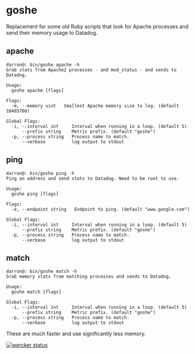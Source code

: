goshe
===========

Replacement for some old Ruby scripts that look for Apache processes and send their memory usage to Datadog.

## apache

```
darron@: bin/goshe apache -h
Grab stats from Apache2 processes - and mod_status - and sends to Datadog.

Usage:
  goshe apache [flags]

Flags:
  -m, --memory uint   Smallest Apache memory size to log. (default 10485760)

Global Flags:
  -i, --interval int     Interval when running in a loop. (default 5)
      --prefix string    Metric prefix. (default "goshe")
  -p, --process string   Process name to match.
      --verbose          log output to stdout
```

## ping

```
darron@: bin/goshe ping -h
Ping an address and send stats to Datadog. Need to be root to use.

Usage:
  goshe ping [flags]

Flags:
  -e, --endpoint string   Endpoint to ping. (default "www.google.com")

Global Flags:
  -i, --interval int     Interval when running in a loop. (default 5)
      --prefix string    Metric prefix. (default "goshe")
  -p, --process string   Process name to match.
      --verbose          log output to stdout
```

## match

```
darron@: bin/goshe match -h
Grab memory stats from matching processes and sends to Datadog.

Usage:
  goshe match [flags]

Global Flags:
  -i, --interval int     Interval when running in a loop. (default 5)
      --prefix string    Metric prefix. (default "goshe")
  -p, --process string   Process name to match.
      --verbose          log output to stdout
```

These are much faster and use significantly less memory.

[![wercker status](https://app.wercker.com/status/f25e70250066e5f1e03744ef4d5be79e/m "wercker status")](https://app.wercker.com/project/bykey/f25e70250066e5f1e03744ef4d5be79e)
